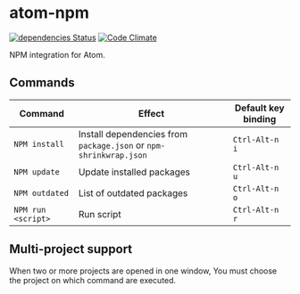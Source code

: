 # atom-npm

[![dependencies Status](https://david-dm.org/tomi77/atom-npm/status.svg)](https://david-dm.org/tomi77/atom-npm)
[![Code Climate](https://codeclimate.com/github/tomi77/atom-npm/badges/gpa.svg)](https://codeclimate.com/github/tomi77/atom-npm)

NPM integration for Atom.

## Commands

| Command | Effect | Default key binding |
|---------|--------|---------------------|
| `NPM install` | Install dependencies from `package.json` or `npm-shrinkwrap.json` | `Ctrl-Alt-n i` |
| `NPM update` | Update installed packages | `Ctrl-Alt-n u` |
| `NPM outdated` | List of outdated packages | `Ctrl-Alt-n o` |
| `NPM run <script>` | Run script | `Ctrl-Alt-n r` |

## Multi-project support

When two or more projects are opened in one window, You must choose the project on which command are executed.
